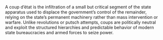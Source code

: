 A coup d’état is the infiltration of a small but critical segment of the state apparatus used to displace the government’s control of the remainder, relying on the state’s permanent machinery rather than mass intervention or warfare. Unlike revolutions or putsch attempts, coups are politically neutral and exploit the structured hierarchies and predictable behavior of modern state bureaucracies and armed forces to seize power.
